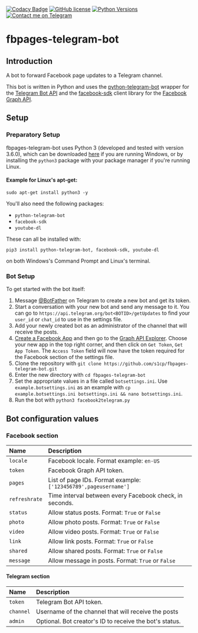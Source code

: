 [![Codacy Badge](https://api.codacy.com/project/badge/Grade/dac402e882c64ae3891049f2e87caa6a)](https://www.codacy.com/app/timfan3939/fbpages-telegram-bot?utm_source=github.com&amp;utm_medium=referral&amp;utm_content=timfan3939/fbpages-telegram-bot&amp;utm_campaign=Badge_Grade)
[![GitHub license](https://img.shields.io/badge/license-MIT-blue.svg)](https://raw.githubusercontent.com/s1cp/FacebookPages2Telegram/master/LICENSE)
[![Python Versions](https://img.shields.io/badge/python-3.6-blue.svg)](https://docs.python.org/3/)
[![Contact me on Telegram](https://img.shields.io/badge/Contact-Telegram-blue.svg)](https://t.me/s1cp0)

# fbpages-telegram-bot
## Introduction
A bot to forward Facebook page updates to a Telegram channel.

This bot is written in Python and uses the [python-telegram-bot](https://github.com/python-telegram-bot/python-telegram-bot) wrapper for the [Telegram Bot API](http://core.telegram.org/bots/api) and the [facebook-sdk](https://github.com/mobolic/facebook-sdk) client library for the [Facebook Graph API](https://developers.facebook.com/docs/graph-api).

## Setup
### Preparatory Setup
fbpages-telegram-bot uses Python 3 (developed and tested with version 3.6.0), which can be downloaded [here](https://www.python.org/downloads/) if you are running Windows, or by installing the ``python3`` package with your package manager if you're running Linux.

#### Example for Linux's apt-get:

``sudo apt-get install python3 -y``

You'll also need the following packages:
* `python-telegram-bot`
* `facebook-sdk`
* `youtube-dl`

These can all be installed with:

``pip3 install python-telegram-bot, facebook-sdk, youtube-dl ``

on both Windows's Command Prompt and Linux's terminal.


### Bot Setup
To get started with the bot itself:
1. Message [@BotFather](https://t.me/BotFather) on Telegram to create a new bot and get its token.
2. Start a conversation with your new bot and send any message to it. You can go to `https://api.telegram.org/bot<BOTID>/getUpdates` to find your `user_id` or `chat_id` to use in the settings file.
3. Add your newly created bot as an administrator of the channel that will receive the posts.
4. [Create a Facebook App](https://developers.facebook.com/apps/) and then go to the [Graph API Explorer](https://developers.facebook.com/tools/explorer/). Choose your new app in the top right corner, and then click on `Get Token`, `Get App Token`. The `Access Token` field will now have the token required for the Facebook section of the settings file.
5. Clone the repository with `git clone https://github.com/s1cp/fbpages-telegram-bot.git`
6. Enter the new directory with `cd fbpages-telegram-bot`
7. Set the appropriate values in a file called `botsettings.ini`. Use ``example.botsettings.ini`` as an example with ``cp example.botsettings.ini botsettings.ini && nano botsettings.ini``.
8. Run the bot with `python3 facebook2telegram.py`

## Bot configuration values
### Facebook section

| Name          | Description                                                    |
|:--------------|:---------------------------------------------------------------|
| `locale`      | Facebook locale. Format example: `en-US`                       |
| `token`       | Facebook Graph API token.                                      |
| `pages`       | List of page IDs. Format example: `['123456789',pageusername']`|
| `refreshrate` | Time interval between every Facebook check, in seconds.        |
| `status`      | Allow status posts. Format: `True` or `False`                  |
| `photo`       | Allow photo posts. Format: `True` or `False`                   |
| `video`       | Allow video posts. Format: `True` or `False`                   |
| `link`        | Allow link posts. Format: `True` or `False`                    |
| `shared`      | Allow shared posts. Format: `True` or `False`                  |
| `message`     | Allow message in posts. Format: `True` or `False`              |

#### Telegram section

| Name          | Description                                                    |
|:--------------|:---------------------------------------------------------------|
| `token`       | Telegram Bot API token.                                        |
| `channel`     | Username of the channel that will receive the posts            |
| `admin`       | Optional. Bot creator's ID to receive the bot's status.        |
